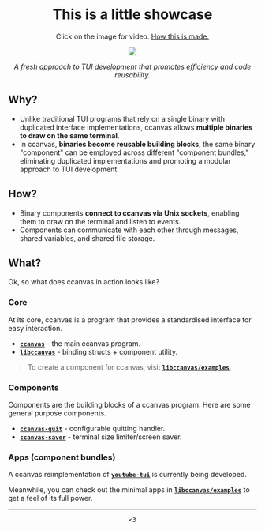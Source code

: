 <div align="center">
<h1>This is a little showcase</h1>
Click on the image for video. <a href="https://github.com/ccanvas/libccanvas/tree/master/examples/explorer">How this is made.</a>

[![](https://gmtex.siri.sh/api/usercontent/v1/file/id/1/tex/Dump/Showcases/ccanvas-explorer.png)](https://gmtex.siri.sh/fs/1/Dump/Showcases/ccanvas-explorer.webm)

<i>A fresh approach to TUI development that promotes efficiency and code reusability.</i>
</div>

## Why?

- Unlike traditional TUI programs that rely on a single binary with duplicated interface implementations, ccanvas allows **multiple binaries to draw on the same terminal**.
- In ccanvas, **binaries become reusable building blocks**, the same binary "component" can be employed across different "component bundles," eliminating duplicated implementations and promoting a modular approach to TUI development.

## How?

- Binary components **connect to ccanvas via Unix sockets**, enabling them to draw on the terminal and listen to events.
- Components can communicate with each other through messages, shared variables, and shared file storage.

## What?

Ok, so what does ccanvas in action looks like?

### Core

At its core, ccanvas is a program that provides a standardised interface for easy interaction.

- [**`ccanvas`**](https://github.com/ccanvas/ccanvas) - the main ccanvas program.
- [**`libccanvas`**](https://github.com/ccanvas/libccanvas) - binding structs + component utility.

> To create a component for ccanvas, visit [**`libccanvas/examples`**](https://github.com/ccanvas/libccanvas/tree/master/examples).

### Components

Components are the building blocks of a ccanvas program. Here are some general purpose components.

- [**`ccanvas-quit`**](https://github.com/ccanvas/ccanvas-quit) - configurable quitting handler.
- [**`ccanvas-saver`**](https://github.com/ccanvas/ccanvas-saver) - terminal size limiter/screen saver.

### Apps (component bundles)

A ccanvas reimplementation of [**`youtube-tui`**](https://github.com/Siriusmart/youtube-tui/) is currently being developed.

Meanwhile, you can check out the minimal apps in [**`libccanvas/examples`**](https://github.com/ccanvas/libccanvas/tree/master/examples) to get a feel of its full power.

---

<div align="center">
  <code><3</code>
</div>

